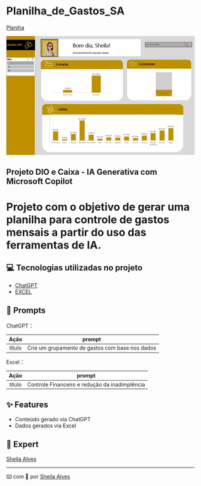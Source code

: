 # Planilha_de_Gastos_SA

[Planiha](https://github.com/sheilaufrj/Planilha_de_Gastos_SA/blob/main/Planilha_Gastos_SA.jpg)

</a>
<img 
    src="https://github.com/sheilaufrj/Planilha_de_Gastos_SA/blob/main/Planilha_Gastos_SA.jpg" 
    alt="🔴 PLANILHA">
</a>
</p>


Projeto DIO e Caixa - IA Generativa com Microsoft Copilot
-------

# Projeto com o objetivo de gerar uma planilha para controle de gastos mensais a partir do uso das ferramentas de IA. 

## 💻 Tecnologias utilizadas no projeto

- [ChatGPT](https://chat.openai.com/) 
- [EXCEL](https://www.microsoft.com/pt-br/microsoft-365/free-office-online-for-the-web)

## 🧠 Prompts

ChatGPT：

|   Ação   | prompt            |
| :------: | ------------------------------------------------------------------------------------------ |
|  título  | Crie um grupamento de gastos com base nos dados                                            |

Excel：

|  Ação  | prompt                                                                                 |
| :----: | -------------------------------------------------------------------------------------- |
| título | Controle Financeiro e redução da inadimplência |

## ✨ Features

- Conteúdo gerado via ChatGPT
- Dados gerados via Excel

## 💜 Expert
[Sheila Alves](https://github.com/sheilaufrj)
<p>

---

⌨️ com 💜 por [Sheila Alves](https://github.com/sheilaufrj)
